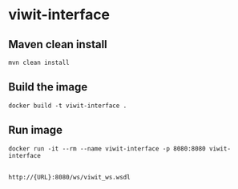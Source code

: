 # viwit-interface
## Maven clean install
``` mvn clean install ```
## Build the image
``` docker build -t viwit-interface . ```
## Run image
``` docker run -it --rm --name viwit-interface -p 8080:8080 viwit-interface ```
##
```http://{URL}:8080/ws/viwit_ws.wsdl```
